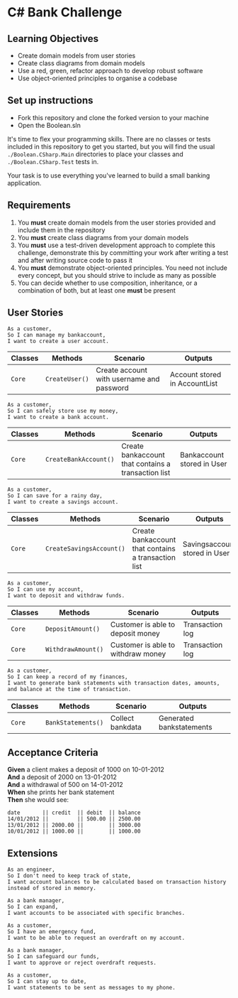 # C# Bank Challenge

## Learning Objectives
- Create domain models from user stories
- Create class diagrams from domain models
- Use a red, green, refactor approach to develop robust software
- Use object-oriented principles to organise a codebase

## Set up instructions
- Fork this repository and clone the forked version to your machine
- Open the Boolean.sln

It's time to flex your programming skills. There are no classes or tests included in this repository to get you started, but you will find the usual `./Boolean.CSharp.Main` directories to place your classes and `./Boolean.CSharp.Test` tests in.

Your task is to use everything you've learned to build a small banking application.

## Requirements

1. You **must** create domain models from the user stories provided and include them in the repository
2. You **must** create class diagrams from your domain models
3. You **must** use a test-driven development approach to complete this challenge, demonstrate this by committing your work after writing a test and after writing source code to pass it
4. You **must** demonstrate object-oriented principles. You need not include every concept, but you should strive to include as many as possible
5. You can decide whether to use composition, inheritance, or a combination of both, but at least one **must** be present

## User Stories

```
As a customer,
So I can manage my bankaccount,
I want to create a user account.
```
| Classes         | Methods            | Scenario                                   | Outputs                       |
|-----------------|--------------------|--------------------------------------------|-------------------------------|
| `Core`		  | `CreateUser()`	   | Create account with username and password  | Account stored in AccountList |

```
As a customer,
So I can safely store use my money,
I want to create a bank account.
```
| Classes         | Methods                | Scenario                                             | Outputs                    |
|-----------------|------------------------|------------------------------------------------------|----------------------------|
| `Core`		  | `CreateBankAccount()`  | Create bankaccount that contains a transaction list  | Bankaccount stored in User |

```
As a customer,
So I can save for a rainy day,
I want to create a savings account.
```
| Classes         | Methods                  | Scenario                                             | Outputs                       |
|-----------------|--------------------------|------------------------------------------------------|-------------------------------|
| `Core`		  | `CreateSavingsAccount()` | Create bankaccount that contains a transaction list  | Savingsaccount stored in User |

```
As a customer,
So I can use my account,
I want to deposit and withdraw funds.
```
| Classes         | Methods            | Scenario                            | Outputs                  |
|-----------------|--------------------|-------------------------------------|--------------------------|
| `Core`		  | `DepositAmount()`  | Customer is able to deposit money   | Transaction log			|
| `Core`		  | `WithdrawAmount()` | Customer is able to withdraw money  | Transaction log			|

```
As a customer,
So I can keep a record of my finances,
I want to generate bank statements with transaction dates, amounts, and balance at the time of transaction.
```
| Classes         | Methods            | Scenario                            | Outputs                  |
|-----------------|--------------------|-------------------------------------|--------------------------|
| `Core`		  | `BankStatements()` | Collect bankdata 					 | Generated bankstatements |

## Acceptance Criteria

**Given** a client makes a deposit of 1000 on 10-01-2012  
**And** a deposit of 2000 on 13-01-2012  
**And** a withdrawal of 500 on 14-01-2012  
**When** she prints her bank statement  
**Then** she would see:

```
date       || credit  || debit  || balance
14/01/2012 ||         || 500.00 || 2500.00
13/01/2012 || 2000.00 ||        || 3000.00
10/01/2012 || 1000.00 ||        || 1000.00
```

## Extensions

```
As an engineer,
So I don't need to keep track of state,
I want account balances to be calculated based on transaction history instead of stored in memory.

As a bank manager,
So I can expand,
I want accounts to be associated with specific branches.

As a customer,
So I have an emergency fund,
I want to be able to request an overdraft on my account.

As a bank manager,
So I can safeguard our funds,
I want to approve or reject overdraft requests.

As a customer,
So I can stay up to date,
I want statements to be sent as messages to my phone.
```

